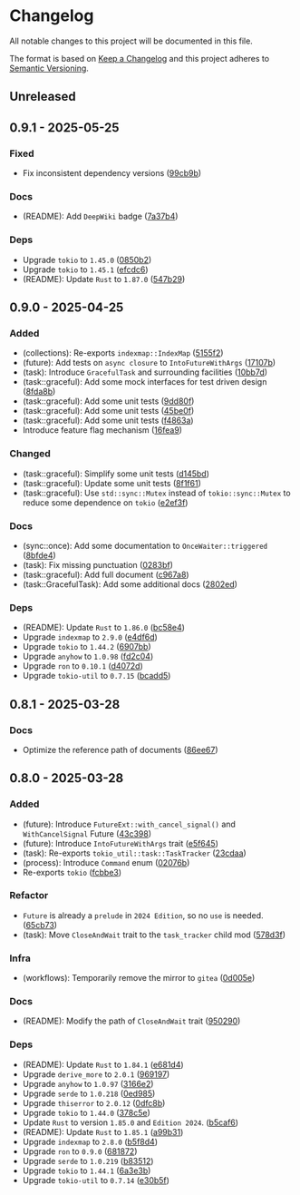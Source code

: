 # Changelog

All notable changes to this project will be documented in this file.

The format is based on [Keep a Changelog](http://keepachangelog.com/)
and this project adheres to [Semantic Versioning](http://semver.org/).

## Unreleased

## 0.9.1 - 2025-05-25

### Fixed

- Fix inconsistent dependency versions ([99cb9b](https://github.com/opensound-org/est/commit/99cb9bd903ebab7361636c6c422c87243f357e2a))

### Docs

- (README): Add `DeepWiki` badge ([7a37b4](https://github.com/opensound-org/est/commit/7a37b4416990da1c8ad2dc0e61d9c5455049b541))

### Deps

- Upgrade `tokio` to `1.45.0` ([0850b2](https://github.com/opensound-org/est/commit/0850b27eaa91e5807d0705fff4d01d11e79f5529))
- Upgrade `tokio` to `1.45.1` ([efcdc6](https://github.com/opensound-org/est/commit/efcdc68747aef82809dafd5ca8b7f8b41945c2f8))
- (README): Update `Rust` to `1.87.0` ([547b29](https://github.com/opensound-org/est/commit/547b298208998942e2b8bc54f8ef21df5db48b7d))

## 0.9.0 - 2025-04-25

### Added

- (collections): Re-exports `indexmap::IndexMap` ([5155f2](https://github.com/opensound-org/est/commit/5155f29a71a740e2c4fbfa4939a3bb595cbc2486))
- (future): Add tests on `async closure` to `IntoFutureWithArgs` ([17107b](https://github.com/opensound-org/est/commit/17107b2b8ab19049b27d8427ed0d661d07875c2c))
- (task): Introduce `GracefulTask` and surrounding facilities ([10bb7d](https://github.com/opensound-org/est/commit/10bb7d4a7b3593f60fc3187ad2899d01d7bb56f1))
- (task::graceful): Add some mock interfaces for test driven design ([8fda8b](https://github.com/opensound-org/est/commit/8fda8b33f2ac6bd548eadb7a7c62be188975a7ad))
- (task::graceful): Add some unit tests ([9dd80f](https://github.com/opensound-org/est/commit/9dd80f87a02047e4e888939635c0fadac1e5c561))
- (task::graceful): Add some unit tests ([45be0f](https://github.com/opensound-org/est/commit/45be0fd002ad976b4880057741cebfd41a126a72))
- (task::graceful): Add some unit tests ([f4863a](https://github.com/opensound-org/est/commit/f4863a8b0f12f11127b0d3f6e475267ead8e6a2f))
- Introduce feature flag mechanism ([16fea9](https://github.com/opensound-org/est/commit/16fea93658814ccb325016868c20dc91a269dd52))

### Changed

- (task::graceful): Simplify some unit tests ([d145bd](https://github.com/opensound-org/est/commit/d145bdb157d444d55911565abe5660f5b2a12275))
- (task::graceful): Update some unit tests ([8f1f61](https://github.com/opensound-org/est/commit/8f1f616a4a5f56a746bf50f13208ed3511208d48))
- (task::graceful): Use `std::sync::Mutex` instead of `tokio::sync::Mutex` to reduce some dependence on `tokio` ([e2ef3f](https://github.com/opensound-org/est/commit/e2ef3fcafabd863f01c4e883d875757c69d9eec0))

### Docs

- (sync::once): Add some documentation to `OnceWaiter::triggered` ([8bfde4](https://github.com/opensound-org/est/commit/8bfde4179e717dbf7f8ddf0768ab1bf63f07016a))
- (task): Fix missing punctuation ([0283bf](https://github.com/opensound-org/est/commit/0283bf398f97531b0467fcf0e7963cce5633ece0))
- (task::graceful): Add full document ([c967a8](https://github.com/opensound-org/est/commit/c967a83b39544d0bd5d1cc88a9ce46e3a3394cce))
- (task::GracefulTask): Add some additional docs ([2802ed](https://github.com/opensound-org/est/commit/2802ede69f77f2c4b764b958b7c66bbcea505ad0))

### Deps

- (README): Update `Rust` to `1.86.0` ([bc58e4](https://github.com/opensound-org/est/commit/bc58e4c02ca08a7947151751b041727c2de46c4a))
- Upgrade `indexmap` to `2.9.0` ([e4df6d](https://github.com/opensound-org/est/commit/e4df6d87dd1a158d0e6586f76366f8d733eae306))
- Upgrade `tokio` to `1.44.2` ([6907bb](https://github.com/opensound-org/est/commit/6907bbe09828d114d82249a0d61c9b0f72ca6fa5))
- Upgrade `anyhow` to `1.0.98` ([fd2c04](https://github.com/opensound-org/est/commit/fd2c04b32419344f65ef30efdc7435afffc2276a))
- Upgrade `ron` to `0.10.1` ([d4072d](https://github.com/opensound-org/est/commit/d4072dd08bb23a03f3f20acd6b2d246b54dd399c))
- Upgrade `tokio-util` to `0.7.15` ([bcadd5](https://github.com/opensound-org/est/commit/bcadd5801620b2dfc2c3f7b874f4819fac50f3a9))

## 0.8.1 - 2025-03-28

### Docs

- Optimize the reference path of documents ([86ee67](https://github.com/opensound-org/est/commit/86ee6737566a7c7cef7e95f3838626a2fc1aef9c))

## 0.8.0 - 2025-03-28

### Added

- (future): Introduce `FutureExt::with_cancel_signal()` and `WithCancelSignal` Future ([43c398](https://github.com/opensound-org/est/commit/43c398dc930302085320802e4dd436ec30cdf4b5))
- (future): Introduce `IntoFutureWithArgs` trait ([e5f645](https://github.com/opensound-org/est/commit/e5f645c2a27ed815d6aafb15a26bee217f9b9f71))
- (task): Re-exports `tokio_util::task::TaskTracker` ([23cdaa](https://github.com/opensound-org/est/commit/23cdaa5356d30060e83bda42918ac268bbac28b4))
- (process): Introduce `Command` enum ([02076b](https://github.com/opensound-org/est/commit/02076b31a1e46cdaa7e34b42bec69a8e48b722d1))
- Re-exports `tokio` ([fcbbe3](https://github.com/opensound-org/est/commit/fcbbe33897b21bc56516cb131a9203c61c5c0015))

### Refactor

- `Future` is already a `prelude` in `2024 Edition`, so no `use` is needed. ([65cb73](https://github.com/opensound-org/est/commit/65cb738839c4488b10f47e04b32a265cdb0d1639))
- (task): Move `CloseAndWait` trait to the `task_tracker` child mod ([578d3f](https://github.com/opensound-org/est/commit/578d3f32921ef72c6c3ed2fb712ea9fbe5401edc))

### Infra

- (workflows): Temporarily remove the mirror to `gitea` ([0d005e](https://github.com/opensound-org/est/commit/0d005eebf7a09ffd8024dc767d588753745b388d))

### Docs

- (README): Modify the path of `CloseAndWait` trait ([950290](https://github.com/opensound-org/est/commit/950290f8f4f9a063efd6ca7142c58fb6cf79465a))

### Deps

- (README): Update `Rust` to `1.84.1` ([e681d4](https://github.com/opensound-org/est/commit/e681d4e9637e9fc632891e11883884280b6be5d9))
- Upgrade `derive_more` to `2.0.1` ([969197](https://github.com/opensound-org/est/commit/96919795c4cc1deb30345453fb93ab8cbb6b0855))
- Upgrade `anyhow` to `1.0.97` ([3166e2](https://github.com/opensound-org/est/commit/3166e24f71b2a5fe502d3153aaafff6c18062acc))
- Upgrade `serde` to `1.0.218` ([0ed985](https://github.com/opensound-org/est/commit/0ed9854841f25d5cb6cc7dd4902c5bdbe0c58166))
- Upgrade `thiserror` to `2.0.12` ([0dfc8b](https://github.com/opensound-org/est/commit/0dfc8b8200632b4455afe312d2fdb266977f2311))
- Upgrade `tokio` to `1.44.0` ([378c5e](https://github.com/opensound-org/est/commit/378c5e3bc623214fe2a9e8bdc731108d16fc9bc4))
- Update `Rust` to version `1.85.0` and `Edition 2024`. ([b5caf6](https://github.com/opensound-org/est/commit/b5caf67380ecd046cac6b1a6acdfaa6593384e91))
- (README): Update `Rust` to `1.85.1` ([a99b31](https://github.com/opensound-org/est/commit/a99b3112948d3119e188f8cf0463da43378199d7))
- Upgrade `indexmap` to `2.8.0` ([b5f8d4](https://github.com/opensound-org/est/commit/b5f8d4ee163ea42d73f0819d2455dc9673e2361d))
- Upgrade `ron` to `0.9.0` ([681872](https://github.com/opensound-org/est/commit/6818724584d000432b5e4607f1042201d4908df2))
- Upgrade `serde` to `1.0.219` ([b83512](https://github.com/opensound-org/est/commit/b835120e3c13ddc5ee05172065b4b669f7625037))
- Upgrade `tokio` to `1.44.1` ([6a3e3b](https://github.com/opensound-org/est/commit/6a3e3bc9817324cc280afee93623fc3ead5eb0af))
- Upgrade `tokio-util` to `0.7.14` ([e30b5f](https://github.com/opensound-org/est/commit/e30b5f0618461ace77e3629ef9c01ee472beb61d))
